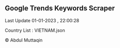 

## Google Trends Keywords Scraper 
 
Last Update 01-01-2023 , 22:00:28

Country List :
VIETNAM.json



© Abdul Muttaqin 
